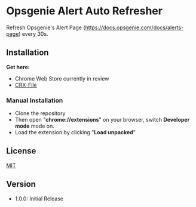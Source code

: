 # Opsgenie Alert Auto Refresher

Refresh Opsgenie's Alert Page (https://docs.opsgenie.com/docs/alerts-page) every 30s.

## Installation

**Get here:**

- Chrome Web Store currently in review
- [CRX-File](https://github.com/diver80/opsgenie-chrome-alert-auto-refresh/releases/download/v1.0.1/opsgenie-chrome-alert-auto-refresh-release.crx)

### Manual Installation

- Clone the repository
- Then open "**chrome://extensions**" on your browser, switch **Developer mode** mode on.
- Load the extension by clicking "**Load unpacked**"

## License

[MIT](https://choosealicense.com/licenses/mit/)

## Version

- 1.0.0: Initial Release
